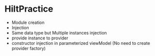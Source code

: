 # HiltPractice
* Module creation
* Injection
* Same data type but Multiple instances injection
* provide instance to provider
* constructor injection in parameterized viewModel (No need to create provider factory)

